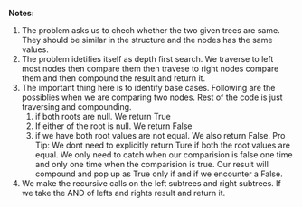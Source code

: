 **Notes:**

1. The problem asks us to chech whether the two given trees are same. They should be similar in the structure and the nodes has the same values.
2. The problem idetifies itself as depth first search. We traverse to left most nodes then compare them then travese to right nodes compare them and then compound the result and return it.
3. The important thing here is to identify base cases. Following are the possiblies when we are comparing two nodes. Rest of the code is just traversing and compounding.
   1. if both roots are null. We return True
   2. If either of the root is null. We return False
   3. if we have both root values are not equal. We also return False. Pro Tip: We dont need to explicitly return Ture if both the root values are equal. We only need to catch when our comparision is false one time and only one time when the comparision is true. Our result will compound and pop up as True only if and if we encounter a False.
4. We make the recursive calls on the left subtrees and right subtrees. If we take the AND of lefts and rights result and return it.
